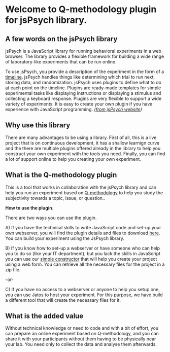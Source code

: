 # Welcome to Q-methodology plugin for jsPsych library. 

## A few words on the jsPsych library
jsPsych is a JavaScript library for running behavioral experiments in a web browser. The library provides a flexible framework for building a wide range of laboratory-like experiments that can be run online.

To use jsPsych, you provide a description of the experiment in the form of a [timeline](https://www.jspsych.org/overview/timeline/). jsPsych handles things like determining which trial to run next, storing data, and randomization. jsPsych uses plugins to define what to do at each point on the timeline. Plugins are ready-made templates for simple experimental tasks like displaying instructions or displaying a stimulus and collecting a keyboard response. Plugins are very flexible to support a wide variety of experiments. It is easy to create your own plugin if you have experience with JavaScript programming. _([from jsPsych website](https://www.jspsych.org/))_  
  
## Why use this library
There are many advantages to be using a library. First of all, this is a live project that is on continuous development, it has a shallow learnign curve and the there are multiple plugins offered already in the library to help you construct your own experiment with the tools you need. Finally, you can find a lot of support online to help you creating your own experiment. 

## What is the Q-methodology plugin
This is a tool that works in collaboration with the jsPsych library and can help you run an experiment based on [Q-methodology](https://qmethodsoftware.com/q-methodology/) to help you study the subjectivity towards a topic, issue, or question.. 

**How to use the plugin.**

There are two ways you can use the plugin.

A) If you have the technical skills to write JavaScript code and set-up your own webserver, you will find the plugin details and files to download [here](./homebrew/homebrew.md). You can build your experiment using the JsPsych library.

B) If you know how to set-up a webserver or have someone who can help you to do so (like your IT department), but you lack the skills in JavaScript you can use our [simple constructor](./jszip/constructor.html) that will help you create your project using a web form. You can retrieve all the necessary files for the project in a zip file.  

-or-  

C) If you have no access to a webserver or anyone to help you setup one, you can use Jatos to host your experiment. For this purpose, we have build a different tool that will create the necessary files for it. 

## What is the added value
Without technical knowledge or need to code and with a bit of effort, you can prepare an online experiment based on Q-methodology, and you can share it with your participants without them having to be physically near your lab. You need only to collect the data and analyse them afterwards. 



